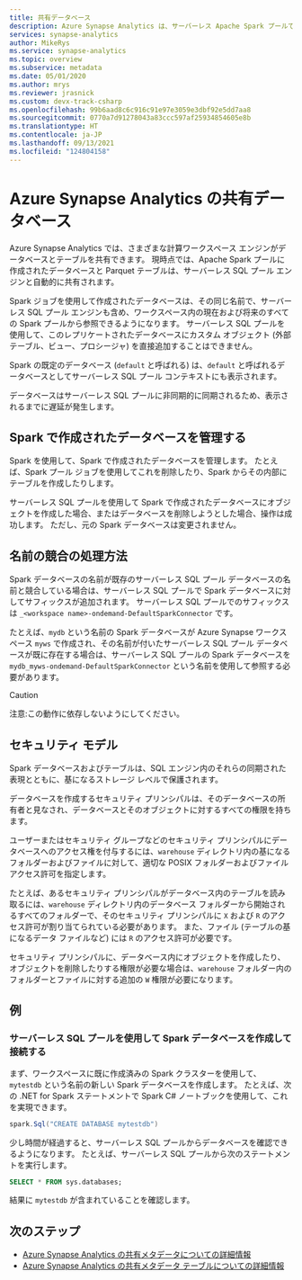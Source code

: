 ```yaml
---
title: 共有データベース
description: Azure Synapse Analytics は、サーバーレス Apache Spark プールでデータベースを作成することでサーバーレス SQL プール エンジンと SQL プール エンジンからアクセスできるようにする共有メタデータ モデルを提供します。
services: synapse-analytics
author: MikeRys
ms.service: synapse-analytics
ms.topic: overview
ms.subservice: metadata
ms.date: 05/01/2020
ms.author: mrys
ms.reviewer: jrasnick
ms.custom: devx-track-csharp
ms.openlocfilehash: 99b6aad8c6c916c91e97e3059e3dbf92e5dd7aa8
ms.sourcegitcommit: 0770a7d91278043a83ccc597af25934854605e8b
ms.translationtype: HT
ms.contentlocale: ja-JP
ms.lasthandoff: 09/13/2021
ms.locfileid: "124804158"
---
```

# <a name="azure-synapse-analytics-shared-database"></a>Azure Synapse Analytics の共有データベース

Azure Synapse Analytics では、さまざまな計算ワークスペース エンジンがデータベースとテーブルを共有できます。 現時点では、Apache Spark プールに作成されたデータベースと Parquet テーブルは、サーバーレス SQL プール エンジンと自動的に共有されます。

Spark ジョブを使用して作成されたデータベースは、その同じ名前で、サーバーレス SQL プール エンジンも含め、ワークスペース内の現在および将来のすべての Spark プールから参照できるようになります。 サーバーレス SQL プールを使用して、このレプリケートされたデータベースにカスタム オブジェクト (外部テーブル、ビュー、プロシージャ) を直接追加することはできません。

Spark の既定のデータベース (`default` と呼ばれる) は、`default` と呼ばれるデータベースとしてサーバーレス SQL プール コンテキストにも表示されます。 

データベースはサーバーレス SQL プールに非同期的に同期されるため、表示されるまでに遅延が発生します。

## <a name="manage-a-spark-created-database"></a>Spark で作成されたデータベースを管理する

Spark を使用して、Spark で作成されたデータベースを管理します。 たとえば、Spark プール ジョブを使用してこれを削除したり、Spark からその内部にテーブルを作成したりします。

サーバーレス SQL プールを使用して Spark で作成されたデータベースにオブジェクトを作成した場合、またはデータベースを削除しようとした場合、操作は成功します。 ただし、元の Spark データベースは変更されません。

## <a name="how-name-conflicts-are-handled"></a>名前の競合の処理方法

Spark データベースの名前が既存のサーバーレス SQL プール データベースの名前と競合している場合は、サーバーレス SQL プールで Spark データベースに対してサフィックスが追加されます。 サーバーレス SQL プールでのサフィックスは `_<workspace name>-ondemand-DefaultSparkConnector` です。

たとえば、`mydb` という名前の Spark データベースが Azure Synapse ワークスペース `myws` で作成され、その名前が付いたサーバーレス SQL プール データベースが既に存在する場合は、サーバーレス SQL プールの Spark データベースを `mydb_myws-ondemand-DefaultSparkConnector` という名前を使用して参照する必要があります。

> [!CAUTION]
> 注意:この動作に依存しないようにしてください。

## <a name="security-model"></a>セキュリティ モデル

Spark データベースおよびテーブルは、SQL エンジン内のそれらの同期された表現とともに、基になるストレージ レベルで保護されます。

データベースを作成するセキュリティ プリンシパルは、そのデータベースの所有者と見なされ、データベースとそのオブジェクトに対するすべての権限を持ちます。

ユーザーまたはセキュリティ グループなどのセキュリティ プリンシパルにデータベースへのアクセス権を付与するには、`warehouse` ディレクトリ内の基になるフォルダーおよびファイルに対して、適切な POSIX フォルダーおよびファイル アクセス許可を指定します。 

たとえば、あるセキュリティ プリンシパルがデータベース内のテーブルを読み取るには、`warehouse` ディレクトリ内のデータベース フォルダーから開始されるすべてのフォルダーで、そのセキュリティ プリンシパルに `X` および `R` のアクセス許可が割り当てられている必要があります。 また、ファイル (テーブルの基になるデータ ファイルなど) には `R` のアクセス許可が必要です。 

セキュリティ プリンシパルに、データベース内にオブジェクトを作成したり、オブジェクトを削除したりする権限が必要な場合は、`warehouse` フォルダー内のフォルダーとファイルに対する追加の `W` 権限が必要になります。

## <a name="examples"></a>例

### <a name="create-and-connect-to-spark-database-with-serverless-sql-pool"></a>サーバーレス SQL プールを使用して Spark データベースを作成して接続する

まず、ワークスペースに既に作成済みの Spark クラスターを使用して、`mytestdb` という名前の新しい Spark データベースを作成します。 たとえば、次の .NET for Spark ステートメントで Spark C# ノートブックを使用して、これを実現できます。

```csharp
spark.Sql("CREATE DATABASE mytestdb")
```

少し時間が経過すると、サーバーレス SQL プールからデータベースを確認できるようになります。 たとえば、サーバーレス SQL プールから次のステートメントを実行します。

```sql
SELECT * FROM sys.databases;
```

結果に `mytestdb` が含まれていることを確認します。

## <a name="next-steps"></a>次のステップ

- [Azure Synapse Analytics の共有メタデータについての詳細情報](overview.md)
- [Azure Synapse Analytics の共有メタデータ テーブルについての詳細情報](table.md)